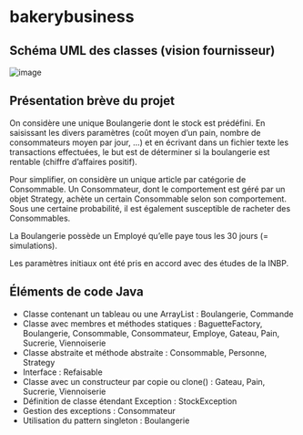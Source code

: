 # bakerybusiness
## Schéma UML des classes (vision fournisseur)
![image](https://user-images.githubusercontent.com/117222949/199342879-fcb000cc-44de-485b-8c72-6ef457b276e7.png)


## Présentation brève du projet 
On considère une unique Boulangerie dont le stock est prédéfini. En saisissant les divers
paramètres (coût moyen d’un pain, nombre de consommateurs moyen par jour, …) et en écrivant
dans un fichier texte les transactions effectuées, le but est de déterminer si la boulangerie est
rentable (chiffre d’affaires positif).

Pour simplifier, on considère un unique article par catégorie de Consommable. Un Consommateur,
dont le comportement est géré par un objet Strategy, achète un certain Consommable selon son
comportement. Sous une certaine probabilité, il est également susceptible de racheter des
Consommables.

La Boulangerie possède un Employé qu’elle paye tous les 30 jours (= simulations).

Les paramètres initiaux ont été pris en accord avec des études de la INBP. 

## Éléments de code Java
- Classe contenant un tableau ou une ArrayList : Boulangerie, Commande
- Classe avec membres et méthodes statiques : BaguetteFactory, Boulangerie, Consommable, Consommateur, Employe, Gateau, Pain, Sucrerie, Viennoiserie
- Classe abstraite et méthode abstraite : Consommable, Personne, Strategy
- Interface : Refaisable
- Classe avec un constructeur par copie ou clone() : Gateau, Pain, Sucrerie, Viennoiserie
- Définition de classe étendant Exception : StockException
- Gestion des exceptions : Consommateur
- Utilisation du pattern singleton : Boulangerie 

